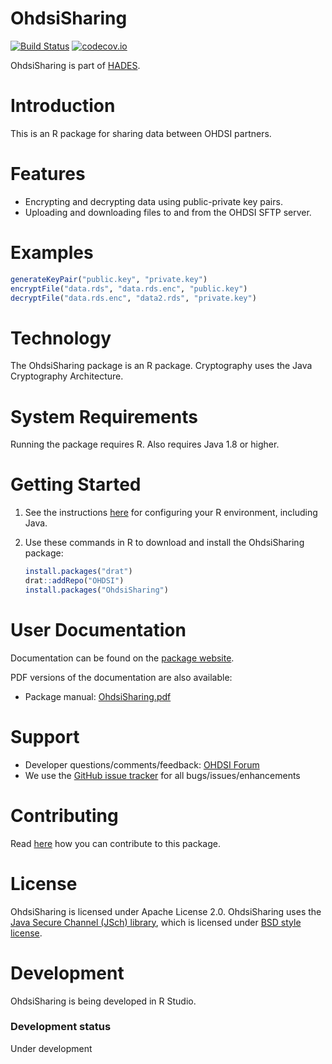 OhdsiSharing
============

[![Build Status](https://travis-ci.org/OHDSI/OhdsiSharing.svg?branch=master)](https://travis-ci.org/OHDSI/OhdsiSharing)
[![codecov.io](https://codecov.io/github/OHDSI/OhdsiSharing/coverage.svg?branch=master)](https://codecov.io/github/OHDSI/OhdsiSharing?branch=master)

OhdsiSharing is part of [HADES](https://ohdsi.github.io/Hades).

Introduction
============

This is an R package for sharing data between OHDSI partners.

Features
========

- Encrypting and decrypting data using public-private key pairs.
- Uploading and downloading files to and from the OHDSI SFTP server.

Examples
========

```r
generateKeyPair("public.key", "private.key")
encryptFile("data.rds", "data.rds.enc", "public.key")
decryptFile("data.rds.enc", "data2.rds", "private.key")
```

Technology
==========
The OhdsiSharing package is an R package. Cryptography uses the Java Cryptography Architecture.

System Requirements
===================
Running the package requires R. Also requires Java 1.8 or higher.

Getting Started
===============

1. See the instructions [here](https://ohdsi.github.io/Hades/rSetup.html) for configuring your R environment, including Java.

2. Use these commands in R to download and install the OhdsiSharing package:

    ```r
    install.packages("drat")
    drat::addRepo("OHDSI")
    install.packages("OhdsiSharing")
    ```

User Documentation
==================
Documentation can be found on the [package website](https://ohdsi.github.io/OhdsiSharing).

PDF versions of the documentation are also available:
* Package manual: [OhdsiSharing.pdf](https://raw.githubusercontent.com/OHDSI/OhdsiSharing/master/extras/OhdsiSharing.pdf)

Support
=======
* Developer questions/comments/feedback: <a href="http://forums.ohdsi.org/c/developers">OHDSI Forum</a>
* We use the <a href="https://github.com/OHDSI/OhdsiSharing/issues">GitHub issue tracker</a> for all bugs/issues/enhancements

Contributing
============
Read [here](https://ohdsi.github.io/Hades/contribute.html) how you can contribute to this package.

License
=======
OhdsiSharing is licensed under Apache License 2.0. OhdsiSharing uses the [Java Secure Channel (JSch) library](http://www.jcraft.com/jsch/), which is licensed under [BSD style license](http://www.jcraft.com/jsch/LICENSE.txt).

Development
===========
OhdsiSharing is being developed in R Studio.

### Development status

Under development
